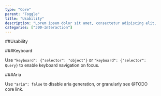 ```yaml
---
type: "Core"
parent: "Toggle"
title: "Usability"
description: "Lorem ipsum dolor sit amet, consectetur adipiscing elit. Nunc tempus laoreet leo sit amet iaculis."
categories: ["300-Interaction"]
---
```


##Usability

###Keyboard

Use `"keyboard": {"selector": "object"}` or `"keyboard": {"selector": Query}` to enable keyboard navigation on focus.

<demo>
  <demovanilla src="inline/demo/toggle/usability-keyboard">
  </demovanilla>
</demo>

###Aria

Use `"aria": false` to disable aria generation, or granularly see @TODO core link.

<demo>
  <demovanilla src="inline/demo/toggle/usability-aria">
  </demovanilla>
</demo>
